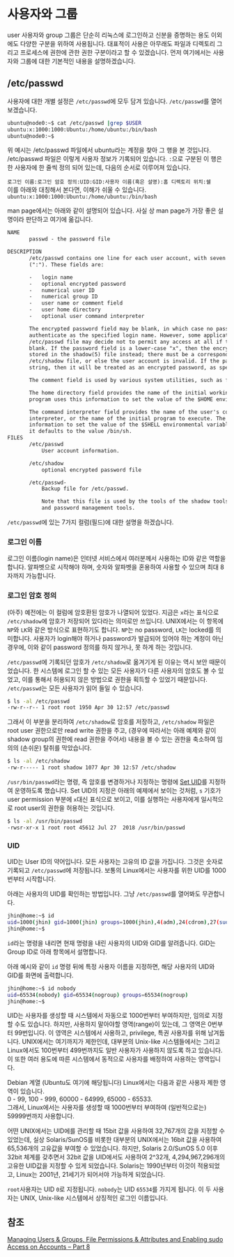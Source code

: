 # 사용자와 그룹

user 사용자와 group 그룹은 단순히 리눅스에 로그인하고
신분을 증명하는 용도 이외에도 다양한 구분을 위하여 사용됩니다.
대표적이 사용은 아무래도 파일과 디렉토리 그리고 프로세스에 권한에 관한 권한 구분이라고 할 수 있겠습니다.
먼저 여기에서는 사용자와 그룹에 대한 기본적인 내용을 설명하겠습니다.

## /etc/passwd

사용자에 대한 개별 설정은 `/etc/passwd`에 모두 담겨 있습니다. `/etc/passwd`를 열어 보겠습니다.

```bash
ubuntu@node0:~$ cat /etc/passwd |grep $USER
ubuntu:x:1000:1000:Ubuntu:/home/ubuntu:/bin/bash
ubuntu@node0:~$ 
```

위 예시는 /etc/passwd 파일에서 ubuntu라는 계정을 찾아 그 행을 본 것입니다. /etc/passwd 파일은 이렇게 사용자 정보가 기록되어 있습니다.
`:`으로 구분된 이 행은 한 사용자에 한 줄씩 정의 되어 있는데, 다음의 순서로 이루어져 있습니다.

`로그인 이름:로그인 암호 정의:UID:GID:사용자 이름(혹은 설명):홈 디렉토리 위치:쉘`  
이를 아래와 대칭해서 본다면, 이해가 쉬울 수 있습니다.  
`ubuntu:x:1000:1000:Ubuntu:/home/ubuntu:/bin/bash`  

man page에서는 아래와 같이 설명되어 있습니다. 사실 상 man page가 가장 좋은 설명이라 판단하고 여기에 옮깁니다.

```html
NAME
       passwd - the password file

DESCRIPTION
       /etc/passwd contains one line for each user account, with seven fields delimited by colons
       (":"). These fields are:

       -   login name
       -   optional encrypted password
       -   numerical user ID
       -   numerical group ID
       -   user name or comment field
       -   user home directory
       -   optional user command interpreter

       The encrypted password field may be blank, in which case no password is required to
       authenticate as the specified login name. However, some applications which read the
       /etc/passwd file may decide not to permit any access at all if the password field is
       blank. If the password field is a lower-case "x", then the encrypted password is actually
       stored in the shadow(5) file instead; there must be a corresponding line in the
       /etc/shadow file, or else the user account is invalid. If the password field is any other
       string, then it will be treated as an encrypted password, as specified by crypt(3).

       The comment field is used by various system utilities, such as finger(1).

       The home directory field provides the name of the initial working directory. The login
       program uses this information to set the value of the $HOME environmental variable.

       The command interpreter field provides the name of the user's command language
       interpreter, or the name of the initial program to execute. The login program uses this
       information to set the value of the $SHELL environmental variable. If this field is empty,
       it defaults to the value /bin/sh.
FILES
       /etc/passwd
           User account information.

       /etc/shadow
           optional encrypted password file

       /etc/passwd-
           Backup file for /etc/passwd.

           Note that this file is used by the tools of the shadow toolsuite, but not by all user
           and password management tools.
```

`/etc/passwd`에 있는 7가지 컬럼(필드)에 대한 설명을 하겠습니다.

### 로그인 이름

로그인 이름(login name)은 인터넷 서비스에서 여러분께서 사용하는 ID와 같은 역할을 합니다.
알파벳으로 시작해야 하며, 숫자와 알파벳을 혼용하여 사용할 수 있으며 최대 8자까지 가능합니다.

### 로그인 암호 정의

(아주) 예전에는 이 컬럼에 암호환된 암호가 나열되어 있었다. 지금은 `x`라는 표식으로 `/etc/shadow`에
암호가 저장되어 있다라는 의미로만 쓰입니다. UNIX에서는 이 항목에 `NP`와 `LK`와 같은 방식으로 표현하기도 합니다.
`NP`는 no password, `LK`는 locked를 의미합니다. 사용자가 login해야 하거나 password가 발급되어 있어야
하는 계정이 아닌 경우에, 이와 같이 password 정의를 하지 않거나, 못 하게 하는 것입니다.

`/etc/passwd`에 기록되던 암호가 `/etc/shadow`로 옮겨기게 된 이유는 역시 보안 때문이었습니다.
한 시스템에 로그인 할 수 있는 모든 사용자가 다른 사용자의 암호도 볼 수 있었고, 이를 통해서 허용되지 않은
방법으로 권한을 획득할 수 있었기 때문입니다. `/etc/passwd`는 모든 사용자가 읽어 들일 수 있습니다.

```bash
$ ls -al /etc/passwd
-rw-r--r-- 1 root root 1950 Apr 30 12:57 /etc/passwd
```

그래서 이 부분을 분리하여 `/etc/shadow`로 암호를 저장하고, `/etc/shadow` 파일은 root user 권한으로만
read write 권한을 주고, (경우에 따라서는 아래 예제와 같이 shadow group의 권한에 read 권한을 주어서)
내용을 볼 수 있는 권한을 축소하여 임의의 (손쉬운) 탈취를 막았습니다.

```bash
$ ls -al /etc/shadow
-rw-r----- 1 root shadow 1077 Apr 30 12:57 /etc/shadow
```

`/usr/bin/passwd`라는 명령, 즉 암호를 변경하거나 지정하는 명령에 [Set UID](https://en.wikipedia.org/wiki/Setuid)를 지정하여 운영하도록 했습니다.
Set UID의 지정은 아래의 예제에서 보이는 것처럼, `s` 기호가 user permission 부분에 `x`대신 표식으로 보이고, 이를 실행하는 사용자에게 일시적으로
root user의 권한을 허용하는 것입니다.

```bash
$ ls -al /usr/bin/passwd
-rwsr-xr-x 1 root root 45612 Jul 27  2018 /usr/bin/passwd
```

### UID

UID는 User ID의 약어입니다. 모든 사용자는 고유의 ID 값을 가집니다. 그것은 숫자로 기록되고
`/etc/passwd`에 저장됩니다. 보통의 Linux에서는 사용자를 위한 UID를 1000번부터 시작합니다.

아래는 사용자의 UID를 확인하는 방법입니다. 그냥 `/etc/passwd`를 열어봐도 무관합니다.

```bash
jhin@home:~$ id
uid=1000(jhin) gid=1000(jhin) groups=1000(jhin),4(adm),24(cdrom),27(sudo),30(dip),46(plugdev)
jhin@home:~$
```

`id`라는 명령을 내리면 현재 명령을 내린 사용자의 UID와 GID를 알려줍니다. GID는 Group ID로 아래 항목에서 설명합니다.

아래 예시와 같이 `id` 명령 뒤에 특정 사용자 이름을 지정하면, 해당 사용자의 UID와 GID를 화면에 출력합니다.

```bash
jhin@home:~$ id nobody
uid=65534(nobody) gid=65534(nogroup) groups=65534(nogroup)
jhin@home:~$
```

UID는 사용자를 생성할 때 시스템에서 자동으로 1000번부터 부여하지만, 임의로 지정할 수도 있습니다.
하지만, 사용하지 말아야할 영역(range)이 있는데, 그 영역은 0번부터 99번입니다. 이 영역은
시스템에서 사용하고, privilege, 특권 사용자를 위해 남겨둡니다. UNIX에서는 여기까지가 제한인데,
대부분의 Unix-like 시스템들에서는 그리고 Linux에서도 100번부터 499번까지도 일반 사용자가 사용하지 않도록 하고 있습니다. 이 또한 여러 용도에 따른 시스템에서 동적으로 사용자를 배정하여 사용하는 영역입니다.  

Debian 계열 (Ubuntu도 여기에 해당됩니다) Linux에서는 다음과 같은 사용자 제한 영역이 있습니다.  
0 - 99, 100 - 999, 60000 - 64999, 65000 - 65533.  
그래서, Linux에서는 사용자를 생성할 때 1000번부터 부여하여 (일반적으로는) 59999번까지 사용합니다.

어떤 UNIX에서는 UID에를 관리할 때 15bit 값을 사용하여 32,767개의 값을 지정할 수 있었는데,
실상 Solaris/SunOS를 비롯한 대부분의 UNIX에서는 16bit 값을 사용하여 65,536개의 고유값을 부여할 수 있었습니다. 하지만, Solaris 2.0/SunOS 5.0 이후 32bit 체계를 갖추면서 32bit 값을 UID에서도 사용하여 2^32개, 4,294,967,296개의 고유한 UID값을 지정할 수 있게 되었습니다. Solaris는 1990년부터 이것이 적용되었고, Linux는 2001년, 21세기가 되어서야 가능하게 되었습니다.

`root`사용자는 UID `0`로 지정됩니다. `nobody`는 UID `65534`를 가지게 됩니다. 이 두 사용자는 UNIX, Unix-like 시스템에서 상징적인 로그인 이름입니다.

## 참조

[Managing Users & Groups, File Permissions & Attributes and Enabling sudo Access on Accounts – Part 8](ttps://www.tecmint.com/manage-users-and-groups-in-linux/)
